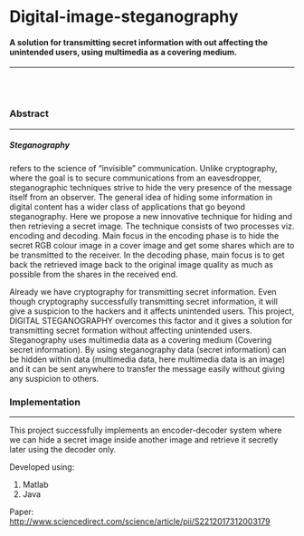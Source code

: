 <h1>Digital-image-steganography</h1>
<h4>A solution for transmitting secret information with out affecting the unintended users, using multimedia as a covering medium.
</h4>
<hr>
<br>
<br>

<h3>Abstract</h3>
<hr>

<h5>Steganography</h5>refers to the science of “invisible” communication. Unlike cryptography, 
where the goal is to secure communications from an eavesdropper, steganographic techniques 
strive to hide the very presence of the message itself from an observer. The general idea 
of hiding some information in digital content has a wider class of applications that go 
beyond steganography. Here we propose a new innovative technique for hiding and then retrieving 
a secret image. The technique consists of two processes viz. encoding and decoding. Main focus 
in the encoding phase is to hide the secret RGB colour image in a cover image and get some shares 
which are to be transmitted to the receiver. In the decoding phase, main focus is to get back the 
retrieved image back to the original image quality as much as possible from the shares in the 
received end.

Already we have cryptography for transmitting secret information. Even though cryptography successfully transmitting secret information, it will give a suspicion to the hackers and it affects unintended users. This project, DIGITAL STEGANOGRAPHY overcomes this factor and it gives a solution for transmitting secret formation without affecting unintended users. Steganography uses multimedia data as a covering medium (Covering secret information). By using steganography data (secret information) can be hidden within data (multimedia data, here multimedia data is an image) and it can be sent anywhere to transfer the message easily without giving any suspicion to others.


<h3>Implementation</h3>
<hr>

This project successfully implements an encoder-decoder system where we can hide a secret image 
inside another image and retrieve it secretly later using the decoder only.

Developed using:

1. Matlab
2. Java


Paper: http://www.sciencedirect.com/science/article/pii/S2212017312003179
